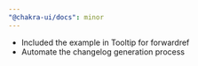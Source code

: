 ```yaml
---
"@chakra-ui/docs": minor
---
```


- Included the example in Tooltip for forwardref
- Automate the changelog generation process
